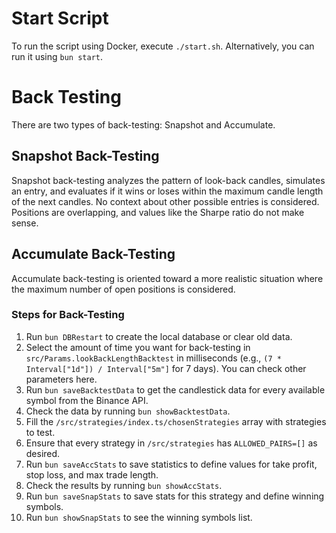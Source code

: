 # Start Script
To run the script using Docker, execute `./start.sh`. Alternatively, you can run it using `bun start`.

# Back Testing
There are two types of back-testing: Snapshot and Accumulate.

## Snapshot Back-Testing
Snapshot back-testing analyzes the pattern of look-back candles, simulates an entry, and evaluates if it wins or loses within the maximum candle length of the next candles. No context about other possible entries is considered. Positions are overlapping, and values like the Sharpe ratio do not make sense.

## Accumulate Back-Testing
Accumulate back-testing is oriented toward a more realistic situation where the maximum number of open positions is considered.

### Steps for Back-Testing
1. Run `bun DBRestart` to create the local database or clear old data.
2. Select the amount of time you want for back-testing in `src/Params.lookBackLengthBacktest` in milliseconds (e.g., `(7 * Interval["1d"]) / Interval["5m"]` for 7 days). You can check other parameters here.
3. Run `bun saveBacktestData` to get the candlestick data for every available symbol from the Binance API.
4. Check the data by running `bun showBacktestData`.
5. Fill the `/src/strategies/index.ts/chosenStrategies` array with strategies to test.
6. Ensure that every strategy in `/src/strategies` has `ALLOWED_PAIRS=[]` as desired.
7. Run `bun saveAccStats` to save statistics to define values for take profit, stop loss, and max trade length.
8. Check the results by running `bun showAccStats`.
9. Run `bun saveSnapStats` to save stats for this strategy and define winning symbols.
10. Run `bun showSnapStats` to see the winning symbols list.






